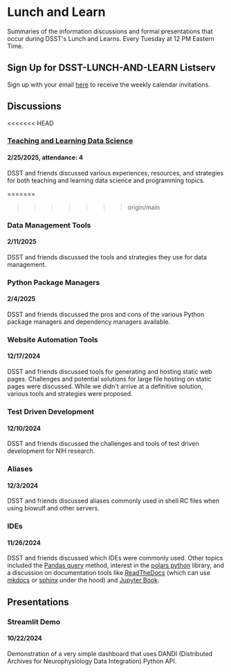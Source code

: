# Lunch and Learn

Summaries of the information discussions and formal presentations that occur during DSST's Lunch and Learns. Every Tuesday at 12 PM Eastern Time.

## Sign Up for DSST-LUNCH-AND-LEARN Listserv

Sign up with your email [here](https://list.nih.gov/cgi-bin/wa.exe?SUBED1=DSST-LUNCH-AND-LEARN&A=1) to receive the weekly calendar invitations.

## Discussions

<<<<<<< HEAD
### [Teaching and Learning Data Science](https://github.com/nimh-dsst/lunch-and-learn/blob/main/discussions/teaching_and_learning.md)

#### 2/25/2025, attendance: 4

DSST and friends discussed various experiences, resources, and strategies for both teaching and learning data science and programming topics.

=======
>>>>>>> origin/main
### Data Management Tools

#### 2/11/2025

DSST and friends discussed the tools and strategies they use for data management.

### Python Package Managers

#### 2/4/2025

DSST and friends discussed the pros and cons of the various Python package managers and dependency managers available.

### Website Automation Tools

#### 12/17/2024

DSST and friends discussed tools for generating and hosting static web pages. Challenges and potential solutions for large file hosting on static pages were discussed. While we didn't arrive at a definitive solution, various tools and strategies were proposed.

### Test Driven Development

#### 12/10/2024

DSST and friends discussed the challenges and tools of test driven development for NIH research.

### Aliases

#### 12/3/2024

DSST and friends discussed aliases commonly used in shell RC files when using biowulf and other servers.

### IDEs

#### 11/26/2024

DSST and friends discussed which IDEs were commonly used. Other topics included the [Pandas query](https://pandas.pydata.org/docs/reference/api/pandas.DataFrame.query.html) method, interest in the [polars python](https://pola.rs/) library, and a discussion on documentation tools like [ReadTheDocs](https://about.readthedocs.com/) (which can use [mkdocs](https://www.mkdocs.org/) or [sphinx](https://www.sphinx-doc.org/en/master/#) under the hood) and [Jupyter Book](https://jupyterbook.org/en/stable/intro.html).

## Presentations

### Streamlit Demo

#### 10/22/2024

Demonstration of a very simple dashboard that uses DANDI (Distributed Archives for Neurophysiology Data Integration) Python API.
